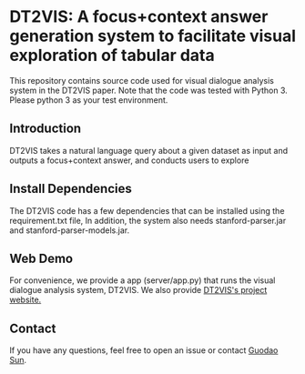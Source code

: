 # DT2VIS: A focus+context answer generation system to facilitate visual exploration of tabular data

This repository contains source code used for visual dialogue analysis system in the DT2VIS paper. Note that the code was tested with Python 3. Please python 3 as your test environment.

## Introduction
DT2VIS takes a natural language query about a given dataset as input and outputs a focus+context answer, and conducts users to explore

## **Install Dependencies**
The DT2VIS code has a few dependencies that can be installed using the requirement.txt file,
In addition, the system also needs stanford-parser.jar and stanford-parser-models.jar.

## Web Demo
For convenience, we provide a app (server/app.py) that runs the visual dialogue analysis system, DT2VIS. We also provide [DT2VIS's project website.](http://dt2vis.godoorsun.org:45186/)

## Contact
If you have any questions, feel free to open an issue or contact [Guodao Sun](guodao@zjut.edu.cn).
